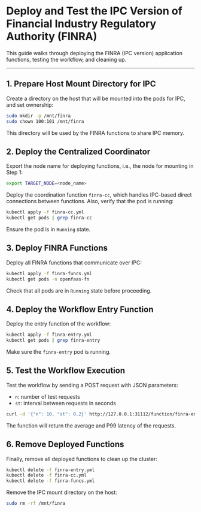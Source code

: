 # Deploy and Test the IPC Version of Financial Industry Regulatory Authority (FINRA)

This guide walks through deploying the FINRA (IPC version) application functions, testing the workflow, and cleaning up.

---

## 1. Prepare Host Mount Directory for IPC

Create a directory on the host that will be mounted into the pods for IPC, and set ownership:

```bash
sudo mkdir -p /mnt/finra
sudo chown 100:101 /mnt/finra
```

This directory will be used by the FINRA functions to share IPC memory.

## 2. Deploy the Centralized Coordinator

Export the node name for deploying functions, i.e., the node for mounting in Step 1:

```bash 
export TARGET_NODE=<node_name>
```

Deploy the coordination function `finra-cc`, which handles IPC-based direct connections between functions. Also, verify that the pod is running:

```bash
kubectl apply -f finra-cc.yml
kubectl get pods | grep finra-cc
```

Ensure the pod is in `Running` state.

## 3. Deploy FINRA Functions

Deploy all FINRA functions that communicate over IPC:

```bash
kubectl apply -f finra-funcs.yml
kubectl get pods -n openfaas-fn
```

Check that all pods are in `Running` state before proceeding.

## 4. Deploy the Workflow Entry Function

Deploy the entry function of the workflow:

```bash
kubectl apply -f finra-entry.yml
kubectl get pods | grep finra-entry
```

Make sure the `finra-entry` pod is running.

## 5. Test the Workflow Execution

Test the workflow by sending a POST request with JSON parameters:
- `n`: number of test requests
- `st`: interval between requests in seconds

```bash
curl -d '{"n": 10, "st": 0.2}' http://127.0.0.1:31112/function/finra-entry
```

The function will return the average and P99 latency of the requests.

## 6. Remove Deployed Functions

Finally, remove all deployed functions to clean up the cluster:

```bash
kubectl delete -f finra-entry.yml
kubectl delete -f finra-cc.yml
kubectl delete -f finra-funcs.yml
```

Remove the IPC mount directory on the host:
```bash
sudo rm -rf /mnt/finra
```
